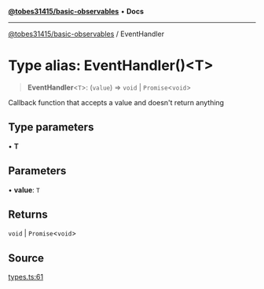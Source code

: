 [**@tobes31415/basic-observables**](../README.md) • **Docs**

***

[@tobes31415/basic-observables](../globals.md) / EventHandler

# Type alias: EventHandler()\<T\>

> **EventHandler**\<`T`\>: (`value`) => `void` \| `Promise`\<`void`\>

Callback function that accepts a value and doesn't return anything

## Type parameters

• **T**

## Parameters

• **value**: `T`

## Returns

`void` \| `Promise`\<`void`\>

## Source

[types.ts:61](https://github.com/tobes31415/basic-observables/blob/c3e2dc2c699ee60e9f4a58e029cf80562cb6c910/src/types.ts#L61)
